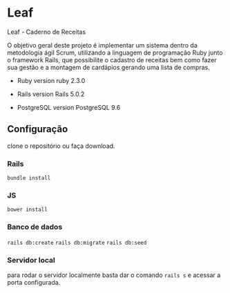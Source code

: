 # Leaf
Leaf - Caderno de Receitas

O objetivo geral deste projeto é implementar um sistema dentro da metodologia ágil Scrum, utilizando a linguagem de programação Ruby junto o framework Rails, que possibilite o cadastro de receitas bem como fazer sua gestão e a montagem de cardápios gerando uma lista de compras.

* Ruby version
  ruby 2.3.0

* Rails version
  Rails 5.0.2

* PostgreSQL version
  PostgreSQL 9.6
  
## Configuração
clone o repositório ou faça download.

### Rails
`bundle install`

### JS
`bower install`

### Banco de dados
`rails db:create` `rails db:migrate` `rails db:seed`

### Servidor local
para rodar o servidor localmente basta dar o comando `rails s` e acessar a porta configurada.
